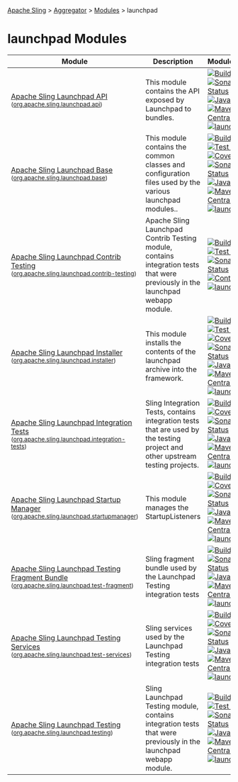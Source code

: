 [Apache Sling](https://sling.apache.org) > [Aggregator](https://github.com/apache/sling-aggregator/) > [Modules](https://github.com/apache/sling-aggregator/blob/master/docs/modules.md) > launchpad
# launchpad Modules

| Module | Description | Module&nbsp;Status | Pull&nbsp;Requests |
|---    |---    |---    |---    |
| [Apache Sling Launchpad API](https://github.com/apache/sling-org-apache-sling-launchpad-api) <br/> <small>([org.apache.sling.launchpad.api](https://search.maven.org/#search%7Cga%7C1%7Cg%3A%22org.apache.sling%22%20a%3A%22org.apache.sling.launchpad.apiD%22))</small> |          This module contains the API exposed by Launchpad to bundles.      | &#32;[![Build Status](https://ci-builds.apache.org/job/Sling/job/modules/job/sling-org-apache-sling-launchpad-api/job/master/badge/icon)](https://ci-builds.apache.org/job/Sling/job/modules/job/sling-org-apache-sling-launchpad-api/job/master/)&#32;[![Sonarcloud Status](https://sonarcloud.io/api/project_badges/measure?project=apache_sling-org-apache-sling-launchpad-api&metric=alert_status)](https://sonarcloud.io/dashboard?id=apache_sling-org-apache-sling-launchpad-api)&#32;[![JavaDoc](https://www.javadoc.io/badge/org.apache.sling/org.apache.sling.launchpad.api.svg)](https://www.javadoc.io/doc/org.apache.sling/org-apache-sling-launchpad-api)&#32;[![Maven Central](https://maven-badges.herokuapp.com/maven-central/org.apache.sling/org.apache.sling.launchpad.api/badge.svg)](https://search.maven.org/#search%7Cga%7C1%7Cg%3A%22org.apache.sling%22%20a%3A%22org.apache.sling.launchpad.api%22)&#32;[![launchpad](https://sling.apache.org/badges/group-launchpad.svg)](https://github.com/apache/sling-aggregator/blob/master/docs/groups/launchpad.md) | &#32;[![Pull Requests](https://img.shields.io/github/issues-pr/apache/sling-org-apache-sling-launchpad-api.svg)](https://github.com/apache/sling-org-apache-sling-launchpad-api/pulls) |
| [Apache Sling Launchpad Base](https://github.com/apache/sling-org-apache-sling-launchpad-base) <br/> <small>([org.apache.sling.launchpad.base](https://search.maven.org/#search%7Cga%7C1%7Cg%3A%22org.apache.sling%22%20a%3A%22org.apache.sling.launchpad.baseD%22))</small> |          This module contains the common classes and configuration files used         by the various launchpad modules..      | &#32;[![Build Status](https://ci-builds.apache.org/job/Sling/job/modules/job/sling-org-apache-sling-launchpad-base/job/master/badge/icon)](https://ci-builds.apache.org/job/Sling/job/modules/job/sling-org-apache-sling-launchpad-base/job/master/)&#32;[![Test Status](https://img.shields.io/jenkins/tests.svg?jobUrl=https://ci-builds.apache.org/job/Sling/job/modules/job/sling-org-apache-sling-launchpad-base/job/master/)](https://ci-builds.apache.org/job/Sling/job/modules/job/sling-org-apache-sling-launchpad-base/job/master/test/?width=800&height=600)&#32;[![Coverage](https://sonarcloud.io/api/project_badges/measure?project=apache_sling-org-apache-sling-launchpad-base&metric=coverage)](https://sonarcloud.io/dashboard?id=apache_sling-org-apache-sling-launchpad-base)&#32;[![Sonarcloud Status](https://sonarcloud.io/api/project_badges/measure?project=apache_sling-org-apache-sling-launchpad-base&metric=alert_status)](https://sonarcloud.io/dashboard?id=apache_sling-org-apache-sling-launchpad-base)&#32;[![JavaDoc](https://www.javadoc.io/badge/org.apache.sling/org.apache.sling.launchpad.base.svg)](https://www.javadoc.io/doc/org.apache.sling/org-apache-sling-launchpad-base)&#32;[![Maven Central](https://maven-badges.herokuapp.com/maven-central/org.apache.sling/org.apache.sling.launchpad.base/badge.svg)](https://search.maven.org/#search%7Cga%7C1%7Cg%3A%22org.apache.sling%22%20a%3A%22org.apache.sling.launchpad.base%22)&#32;[![launchpad](https://sling.apache.org/badges/group-launchpad.svg)](https://github.com/apache/sling-aggregator/blob/master/docs/groups/launchpad.md) | &#32;[![Pull Requests](https://img.shields.io/github/issues-pr/apache/sling-org-apache-sling-launchpad-base.svg)](https://github.com/apache/sling-org-apache-sling-launchpad-base/pulls) |
| [Apache Sling Launchpad Contrib Testing](https://github.com/apache/sling-org-apache-sling-launchpad-contrib-testing) <br/> <small>([org.apache.sling.launchpad.contrib-testing](https://search.maven.org/#search%7Cga%7C1%7Cg%3A%22org.apache.sling%22%20a%3A%22org.apache.sling.launchpad.contrib-testingD%22))</small> |          Apache Sling Launchpad Contrib Testing module, contains integration tests that         were previously in the launchpad webapp module.      | &#32;[![Build Status](https://ci-builds.apache.org/job/Sling/job/modules/job/sling-org-apache-sling-launchpad-contrib-testing/job/master/badge/icon)](https://ci-builds.apache.org/job/Sling/job/modules/job/sling-org-apache-sling-launchpad-contrib-testing/job/master/)&#32;[![Test Status](https://img.shields.io/jenkins/tests.svg?jobUrl=https://ci-builds.apache.org/job/Sling/job/modules/job/sling-org-apache-sling-launchpad-contrib-testing/job/master/)](https://ci-builds.apache.org/job/Sling/job/modules/job/sling-org-apache-sling-launchpad-contrib-testing/job/master/test/?width=800&height=600)&#32;[![Sonarcloud Status](https://sonarcloud.io/api/project_badges/measure?project=apache_sling-org-apache-sling-launchpad-contrib-testing&metric=alert_status)](https://sonarcloud.io/dashboard?id=apache_sling-org-apache-sling-launchpad-contrib-testing)&#32;[![Contrib](https://sling.apache.org/badges/status-contrib.svg)](https://github.com/apache/sling-aggregator/blob/master/docs/status/contrib.md)&#32;[![launchpad](https://sling.apache.org/badges/group-launchpad.svg)](https://github.com/apache/sling-aggregator/blob/master/docs/groups/launchpad.md) | &#32;[![Pull Requests](https://img.shields.io/github/issues-pr/apache/sling-org-apache-sling-launchpad-contrib-testing.svg)](https://github.com/apache/sling-org-apache-sling-launchpad-contrib-testing/pulls) |
| [Apache Sling Launchpad Installer](https://github.com/apache/sling-org-apache-sling-launchpad-installer) <br/> <small>([org.apache.sling.launchpad.installer](https://search.maven.org/#search%7Cga%7C1%7Cg%3A%22org.apache.sling%22%20a%3A%22org.apache.sling.launchpad.installerD%22))</small> |          This module installs the contents of the launchpad archive into the framework.      | &#32;[![Build Status](https://ci-builds.apache.org/job/Sling/job/modules/job/sling-org-apache-sling-launchpad-installer/job/master/badge/icon)](https://ci-builds.apache.org/job/Sling/job/modules/job/sling-org-apache-sling-launchpad-installer/job/master/)&#32;[![Test Status](https://img.shields.io/jenkins/tests.svg?jobUrl=https://ci-builds.apache.org/job/Sling/job/modules/job/sling-org-apache-sling-launchpad-installer/job/master/)](https://ci-builds.apache.org/job/Sling/job/modules/job/sling-org-apache-sling-launchpad-installer/job/master/test/?width=800&height=600)&#32;[![Coverage](https://sonarcloud.io/api/project_badges/measure?project=apache_sling-org-apache-sling-launchpad-installer&metric=coverage)](https://sonarcloud.io/dashboard?id=apache_sling-org-apache-sling-launchpad-installer)&#32;[![Sonarcloud Status](https://sonarcloud.io/api/project_badges/measure?project=apache_sling-org-apache-sling-launchpad-installer&metric=alert_status)](https://sonarcloud.io/dashboard?id=apache_sling-org-apache-sling-launchpad-installer)&#32;[![JavaDoc](https://www.javadoc.io/badge/org.apache.sling/org.apache.sling.launchpad.installer.svg)](https://www.javadoc.io/doc/org.apache.sling/org-apache-sling-launchpad-installer)&#32;[![Maven Central](https://maven-badges.herokuapp.com/maven-central/org.apache.sling/org.apache.sling.launchpad.installer/badge.svg)](https://search.maven.org/#search%7Cga%7C1%7Cg%3A%22org.apache.sling%22%20a%3A%22org.apache.sling.launchpad.installer%22)&#32;[![launchpad](https://sling.apache.org/badges/group-launchpad.svg)](https://github.com/apache/sling-aggregator/blob/master/docs/groups/launchpad.md) | &#32;[![Pull Requests](https://img.shields.io/github/issues-pr/apache/sling-org-apache-sling-launchpad-installer.svg)](https://github.com/apache/sling-org-apache-sling-launchpad-installer/pulls) |
| [Apache Sling Launchpad Integration Tests](https://github.com/apache/sling-org-apache-sling-launchpad-integration-tests) <br/> <small>([org.apache.sling.launchpad.integration-tests](https://search.maven.org/#search%7Cga%7C1%7Cg%3A%22org.apache.sling%22%20a%3A%22org.apache.sling.launchpad.integration-testsD%22))</small> |          Sling Integration Tests, contains integration tests that         are used by the testing project and other upstream testing projects.    | &#32;[![Build Status](https://ci-builds.apache.org/job/Sling/job/modules/job/sling-org-apache-sling-launchpad-integration-tests/job/master/badge/icon)](https://ci-builds.apache.org/job/Sling/job/modules/job/sling-org-apache-sling-launchpad-integration-tests/job/master/)&#32;[![Coverage](https://sonarcloud.io/api/project_badges/measure?project=apache_sling-org-apache-sling-launchpad-integration-tests&metric=coverage)](https://sonarcloud.io/dashboard?id=apache_sling-org-apache-sling-launchpad-integration-tests)&#32;[![Sonarcloud Status](https://sonarcloud.io/api/project_badges/measure?project=apache_sling-org-apache-sling-launchpad-integration-tests&metric=alert_status)](https://sonarcloud.io/dashboard?id=apache_sling-org-apache-sling-launchpad-integration-tests)&#32;[![JavaDoc](https://www.javadoc.io/badge/org.apache.sling/org.apache.sling.launchpad.integration-tests.svg)](https://www.javadoc.io/doc/org.apache.sling/org-apache-sling-launchpad-integration-tests)&#32;[![Maven Central](https://maven-badges.herokuapp.com/maven-central/org.apache.sling/org.apache.sling.launchpad.integration-tests/badge.svg)](https://search.maven.org/#search%7Cga%7C1%7Cg%3A%22org.apache.sling%22%20a%3A%22org.apache.sling.launchpad.integration-tests%22)&#32;[![launchpad](https://sling.apache.org/badges/group-launchpad.svg)](https://github.com/apache/sling-aggregator/blob/master/docs/groups/launchpad.md) | &#32;[![Pull Requests](https://img.shields.io/github/issues-pr/apache/sling-org-apache-sling-launchpad-integration-tests.svg)](https://github.com/apache/sling-org-apache-sling-launchpad-integration-tests/pulls) |
| [Apache Sling Launchpad Startup Manager](https://github.com/apache/sling-org-apache-sling-launchpad-startupmanager) <br/> <small>([org.apache.sling.launchpad.startupmanager](https://search.maven.org/#search%7Cga%7C1%7Cg%3A%22org.apache.sling%22%20a%3A%22org.apache.sling.launchpad.startupmanagerD%22))</small> | This module manages the StartupListeners | &#32;[![Build Status](https://ci-builds.apache.org/job/Sling/job/modules/job/sling-org-apache-sling-launchpad-startupmanager/job/master/badge/icon)](https://ci-builds.apache.org/job/Sling/job/modules/job/sling-org-apache-sling-launchpad-startupmanager/job/master/)&#32;[![Coverage](https://sonarcloud.io/api/project_badges/measure?project=apache_sling-org-apache-sling-launchpad-startupmanager&metric=coverage)](https://sonarcloud.io/dashboard?id=apache_sling-org-apache-sling-launchpad-startupmanager)&#32;[![Sonarcloud Status](https://sonarcloud.io/api/project_badges/measure?project=apache_sling-org-apache-sling-launchpad-startupmanager&metric=alert_status)](https://sonarcloud.io/dashboard?id=apache_sling-org-apache-sling-launchpad-startupmanager)&#32;[![JavaDoc](https://www.javadoc.io/badge/org.apache.sling/org.apache.sling.launchpad.startupmanager.svg)](https://www.javadoc.io/doc/org.apache.sling/org-apache-sling-launchpad-startupmanager)&#32;[![Maven Central](https://maven-badges.herokuapp.com/maven-central/org.apache.sling/org.apache.sling.launchpad.startupmanager/badge.svg)](https://search.maven.org/#search%7Cga%7C1%7Cg%3A%22org.apache.sling%22%20a%3A%22org.apache.sling.launchpad.startupmanager%22)&#32;[![launchpad](https://sling.apache.org/badges/group-launchpad.svg)](https://github.com/apache/sling-aggregator/blob/master/docs/groups/launchpad.md) | &#32;[![Pull Requests](https://img.shields.io/github/issues-pr/apache/sling-org-apache-sling-launchpad-startupmanager.svg)](https://github.com/apache/sling-org-apache-sling-launchpad-startupmanager/pulls) |
| [Apache Sling Launchpad Testing Fragment Bundle](https://github.com/apache/sling-org-apache-sling-launchpad-test-fragment) <br/> <small>([org.apache.sling.launchpad.test-fragment](https://search.maven.org/#search%7Cga%7C1%7Cg%3A%22org.apache.sling%22%20a%3A%22org.apache.sling.launchpad.test-fragmentD%22))</small> |          Sling fragment bundle used by the Launchpad Testing integration tests      | &#32;[![Build Status](https://ci-builds.apache.org/job/Sling/job/modules/job/sling-org-apache-sling-launchpad-test-fragment/job/master/badge/icon)](https://ci-builds.apache.org/job/Sling/job/modules/job/sling-org-apache-sling-launchpad-test-fragment/job/master/)&#32;[![Sonarcloud Status](https://sonarcloud.io/api/project_badges/measure?project=apache_sling-org-apache-sling-launchpad-test-fragment&metric=alert_status)](https://sonarcloud.io/dashboard?id=apache_sling-org-apache-sling-launchpad-test-fragment)&#32;[![JavaDoc](https://www.javadoc.io/badge/org.apache.sling/org.apache.sling.launchpad.test-fragment.svg)](https://www.javadoc.io/doc/org.apache.sling/org-apache-sling-launchpad-test-fragment)&#32;[![Maven Central](https://maven-badges.herokuapp.com/maven-central/org.apache.sling/org.apache.sling.launchpad.test-fragment/badge.svg)](https://search.maven.org/#search%7Cga%7C1%7Cg%3A%22org.apache.sling%22%20a%3A%22org.apache.sling.launchpad.test-fragment%22)&#32;[![launchpad](https://sling.apache.org/badges/group-launchpad.svg)](https://github.com/apache/sling-aggregator/blob/master/docs/groups/launchpad.md) | &#32;[![Pull Requests](https://img.shields.io/github/issues-pr/apache/sling-org-apache-sling-launchpad-test-fragment.svg)](https://github.com/apache/sling-org-apache-sling-launchpad-test-fragment/pulls) |
| [Apache Sling Launchpad Testing Services](https://github.com/apache/sling-org-apache-sling-launchpad-test-services) <br/> <small>([org.apache.sling.launchpad.test-services](https://search.maven.org/#search%7Cga%7C1%7Cg%3A%22org.apache.sling%22%20a%3A%22org.apache.sling.launchpad.test-servicesD%22))</small> |          Sling services used by the Launchpad Testing integration tests      | &#32;[![Build Status](https://ci-builds.apache.org/job/Sling/job/modules/job/sling-org-apache-sling-launchpad-test-services/job/master/badge/icon)](https://ci-builds.apache.org/job/Sling/job/modules/job/sling-org-apache-sling-launchpad-test-services/job/master/)&#32;[![Coverage](https://sonarcloud.io/api/project_badges/measure?project=apache_sling-org-apache-sling-launchpad-test-services&metric=coverage)](https://sonarcloud.io/dashboard?id=apache_sling-org-apache-sling-launchpad-test-services)&#32;[![Sonarcloud Status](https://sonarcloud.io/api/project_badges/measure?project=apache_sling-org-apache-sling-launchpad-test-services&metric=alert_status)](https://sonarcloud.io/dashboard?id=apache_sling-org-apache-sling-launchpad-test-services)&#32;[![JavaDoc](https://www.javadoc.io/badge/org.apache.sling/org.apache.sling.launchpad.test-services.svg)](https://www.javadoc.io/doc/org.apache.sling/org-apache-sling-launchpad-test-services)&#32;[![Maven Central](https://maven-badges.herokuapp.com/maven-central/org.apache.sling/org.apache.sling.launchpad.test-services/badge.svg)](https://search.maven.org/#search%7Cga%7C1%7Cg%3A%22org.apache.sling%22%20a%3A%22org.apache.sling.launchpad.test-services%22)&#32;[![launchpad](https://sling.apache.org/badges/group-launchpad.svg)](https://github.com/apache/sling-aggregator/blob/master/docs/groups/launchpad.md) | &#32;[![Pull Requests](https://img.shields.io/github/issues-pr/apache/sling-org-apache-sling-launchpad-test-services.svg)](https://github.com/apache/sling-org-apache-sling-launchpad-test-services/pulls) |
| [Apache Sling Launchpad Testing](https://github.com/apache/sling-org-apache-sling-launchpad-testing) <br/> <small>([org.apache.sling.launchpad.testing](https://search.maven.org/#search%7Cga%7C1%7Cg%3A%22org.apache.sling%22%20a%3A%22org.apache.sling.launchpad.testingD%22))</small> |          Sling Launchpad Testing module, contains integration tests that         were previously in the launchpad webapp module.      | &#32;[![Build Status](https://ci-builds.apache.org/job/Sling/job/modules/job/sling-org-apache-sling-launchpad-testing/job/master/badge/icon)](https://ci-builds.apache.org/job/Sling/job/modules/job/sling-org-apache-sling-launchpad-testing/job/master/)&#32;[![Test Status](https://img.shields.io/jenkins/tests.svg?jobUrl=https://ci-builds.apache.org/job/Sling/job/modules/job/sling-org-apache-sling-launchpad-testing/job/master/)](https://ci-builds.apache.org/job/Sling/job/modules/job/sling-org-apache-sling-launchpad-testing/job/master/test/?width=800&height=600)&#32;[![Sonarcloud Status](https://sonarcloud.io/api/project_badges/measure?project=apache_sling-org-apache-sling-launchpad-testing&metric=alert_status)](https://sonarcloud.io/dashboard?id=apache_sling-org-apache-sling-launchpad-testing)&#32;[![JavaDoc](https://www.javadoc.io/badge/org.apache.sling/org.apache.sling.launchpad.testing.svg)](https://www.javadoc.io/doc/org.apache.sling/org-apache-sling-launchpad-testing)&#32;[![Maven Central](https://maven-badges.herokuapp.com/maven-central/org.apache.sling/org.apache.sling.launchpad.testing/badge.svg)](https://search.maven.org/#search%7Cga%7C1%7Cg%3A%22org.apache.sling%22%20a%3A%22org.apache.sling.launchpad.testing%22)&#32;[![launchpad](https://sling.apache.org/badges/group-launchpad.svg)](https://github.com/apache/sling-aggregator/blob/master/docs/groups/launchpad.md) | &#32;[![Pull Requests](https://img.shields.io/github/issues-pr/apache/sling-org-apache-sling-launchpad-testing.svg)](https://github.com/apache/sling-org-apache-sling-launchpad-testing/pulls) |